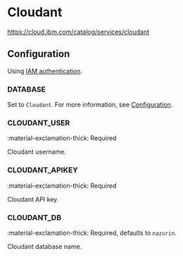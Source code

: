 # Cloudant

<https://cloud.ibm.com/catalog/services/cloudant>

## Configuration

Using [IAM authentication](https://cloud.ibm.com/docs/Cloudant?topic=Cloudant-ibm-cloud-identity-and-access-management-iam-#enabling-iam-with-ibm-cloudant).

### DATABASE

Set to `Cloudant`. For more information, see [Configuration](../../start/configuration/#database).

### CLOUDANT_USER

:material-exclamation-thick: Required

Cloudant username.

### CLOUDANT_APIKEY

:material-exclamation-thick: Required

Cloudant API key.

### CLOUDANT_DB

:material-exclamation-thick: Required, defaults to `nazurin`.

Cloudant database name.
